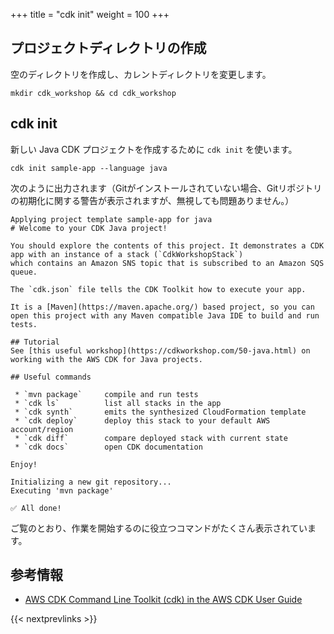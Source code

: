 +++
title = "cdk init"
weight = 100
+++

## プロジェクトディレクトリの作成

空のディレクトリを作成し、カレントディレクトリを変更します。

```
mkdir cdk_workshop && cd cdk_workshop
```

## cdk init

新しい Java CDK プロジェクトを作成するために `cdk init` を使います。

```
cdk init sample-app --language java
```

次のように出力されます（Gitがインストールされていない場合、Gitリポジトリの初期化に関する警告が表示されますが、無視しても問題ありません。）

```
Applying project template sample-app for java
# Welcome to your CDK Java project!

You should explore the contents of this project. It demonstrates a CDK app with an instance of a stack (`CdkWorkshopStack`)
which contains an Amazon SNS topic that is subscribed to an Amazon SQS queue.

The `cdk.json` file tells the CDK Toolkit how to execute your app.

It is a [Maven](https://maven.apache.org/) based project, so you can open this project with any Maven compatible Java IDE to build and run tests.

## Tutorial
See [this useful workshop](https://cdkworkshop.com/50-java.html) on working with the AWS CDK for Java projects.

## Useful commands

 * `mvn package`     compile and run tests
 * `cdk ls`          list all stacks in the app
 * `cdk synth`       emits the synthesized CloudFormation template
 * `cdk deploy`      deploy this stack to your default AWS account/region
 * `cdk diff`        compare deployed stack with current state
 * `cdk docs`        open CDK documentation

Enjoy!

Initializing a new git repository...
Executing 'mvn package'

✅ All done!
```

ご覧のとおり、作業を開始するのに役立つコマンドがたくさん表示されています。

## 参考情報

- [AWS CDK Command Line Toolkit (cdk) in the AWS CDK User Guide](https://docs.aws.amazon.com/CDK/latest/userguide/tools.html)

{{< nextprevlinks >}}